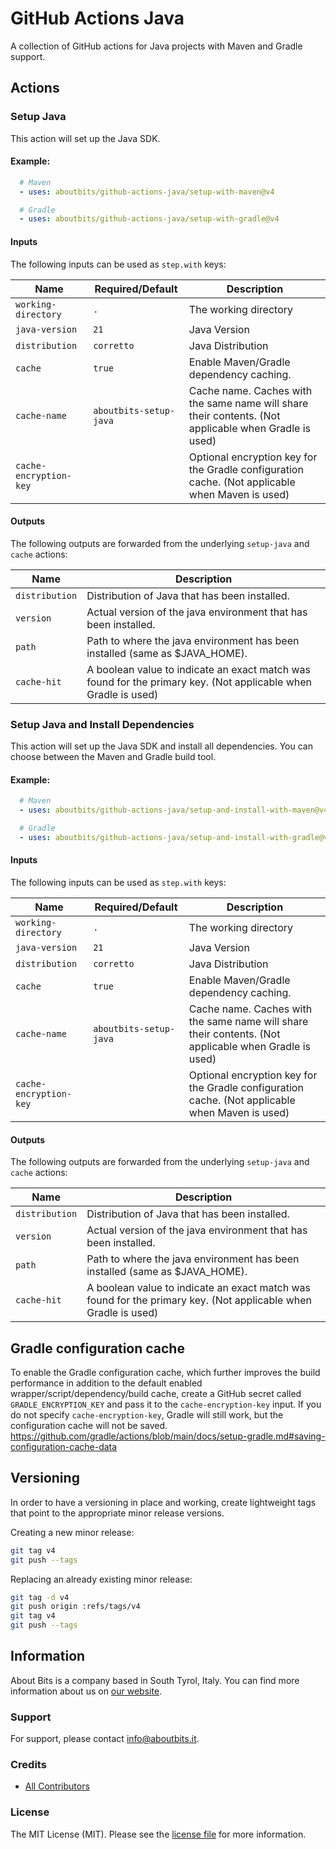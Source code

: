 # GitHub Actions Java

A collection of GitHub actions for Java projects with Maven and Gradle support.

## Actions

### Setup Java

This action will set up the Java SDK.

#### Example:

```yaml
  # Maven
  - uses: aboutbits/github-actions-java/setup-with-maven@v4

  # Gradle
  - uses: aboutbits/github-actions-java/setup-with-gradle@v4
```

#### Inputs

The following inputs can be used as `step.with` keys:

| Name                   | Required/Default       | Description                                                                                           |
|------------------------|------------------------|-------------------------------------------------------------------------------------------------------|
| `working-directory`    | `.`                    | The working directory                                                                                 |
| `java-version`         | `21`                   | Java Version                                                                                          |
| `distribution`         | `corretto`             | Java Distribution                                                                                     |
| `cache`                | `true`                 | Enable Maven/Gradle dependency caching.                                                               |
| `cache-name`           | `aboutbits-setup-java` | Cache name. Caches with the same name will share their contents. (Not applicable when Gradle is used) |
| `cache-encryption-key` |                        | Optional encryption key for the Gradle configuration cache. (Not applicable when Maven is used)       |

#### Outputs

The following outputs are forwarded from the underlying `setup-java` and `cache` actions:

| Name           | Description                                                                                                    |
|----------------|----------------------------------------------------------------------------------------------------------------|
| `distribution` | Distribution of Java that has been installed.                                                                  |
| `version`      | Actual version of the java environment that has been installed.                                                |
| `path`         | Path to where the java environment has been installed (same as $JAVA_HOME).                                    |
| `cache-hit`    | A boolean value to indicate an exact match was found for the primary key. (Not applicable when Gradle is used) |

### Setup Java and Install Dependencies

This action will set up the Java SDK and install all dependencies.
You can choose between the Maven and Gradle build tool.

#### Example:

```yaml
  # Maven
  - uses: aboutbits/github-actions-java/setup-and-install-with-maven@v4

  # Gradle
  - uses: aboutbits/github-actions-java/setup-and-install-with-gradle@v4
```

#### Inputs

The following inputs can be used as `step.with` keys:

| Name                   | Required/Default       | Description                                                                                           |
|------------------------|------------------------|-------------------------------------------------------------------------------------------------------|
| `working-directory`    | `.`                    | The working directory                                                                                 |
| `java-version`         | `21`                   | Java Version                                                                                          |
| `distribution`         | `corretto`             | Java Distribution                                                                                     |
| `cache`                | `true`                 | Enable Maven/Gradle dependency caching.                                                               |
| `cache-name`           | `aboutbits-setup-java` | Cache name. Caches with the same name will share their contents. (Not applicable when Gradle is used) |
| `cache-encryption-key` |                        | Optional encryption key for the Gradle configuration cache. (Not applicable when Maven is used)       |

#### Outputs

The following outputs are forwarded from the underlying `setup-java` and `cache` actions:

| Name           | Description                                                                                                    |
|----------------|----------------------------------------------------------------------------------------------------------------|
| `distribution` | Distribution of Java that has been installed.                                                                  |
| `version`      | Actual version of the java environment that has been installed.                                                |
| `path`         | Path to where the java environment has been installed (same as $JAVA_HOME).                                    |
| `cache-hit`    | A boolean value to indicate an exact match was found for the primary key. (Not applicable when Gradle is used) |

## Gradle configuration cache

To enable the Gradle configuration cache, which further improves the build performance in addition to the default
enabled wrapper/script/dependency/build cache, create a GitHub secret called `GRADLE_ENCRYPTION_KEY` and pass it to the
`cache-encryption-key` input.
If you do not specify `cache-encryption-key`, Gradle will still work, but the configuration cache will not be saved.
https://github.com/gradle/actions/blob/main/docs/setup-gradle.md#saving-configuration-cache-data

## Versioning

In order to have a versioning in place and working, create lightweight tags that point to the appropriate minor release
versions.

Creating a new minor release:

```bash
git tag v4
git push --tags
```

Replacing an already existing minor release:

```bash
git tag -d v4
git push origin :refs/tags/v4
git tag v4
git push --tags
```

## Information

About Bits is a company based in South Tyrol, Italy. You can find more information about us
on [our website](https://aboutbits.it).

### Support

For support, please contact [info@aboutbits.it](mailto:info@aboutbits.it).

### Credits

- [All Contributors](../../contributors)

### License

The MIT License (MIT). Please see the [license file](license.md) for more information.
